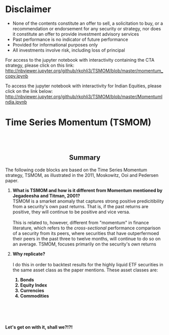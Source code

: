 # Disclaimer

- None of the contents constitute an offer to sell, a solicitation to buy, or a recommendation or endorsement for any security or strategy, nor does it constitute an offer to provide investment advisory services
- Past performance is no indicator of future performance
- Provided for informational purposes only
- All investments involve risk, including loss of principal

For access to the jupyter notebook with interactivity containing the CTA strategy, please click on this link: http://nbviewer.jupyter.org/github/rkohli3/TSMOM/blob/master/momentum_copy.ipynb

To access the jupyter notebook with interactivity for Indian Equities, please click on the link below:
http://nbviewer.jupyter.org/github/rkohli3/TSMOM/blob/master/MomentumIndia.ipynb

# Time Series Momentum (TSMOM)
<br>
<br>

## <center> Summary </center>

The following code blocks are based on the Time Series Momentum strategy, TSMOM, as illustrated in the 2011, Moskowitz, Ooi and Pedersen paper.

1. **What is TSMOM and how is it different from Momentum mentioned by Jegadeesha and Titman, 2001?**<br>
TSMOM is a smarket anomaly that captures strong positive predicitibility from a security's own past returns. That is, if the past returns are positive, they will continue to be positive and vice versa. <br> <br>
This is related to, however, different from "momentum" in finance literature, which refers to the *cross-sectional* performance comparison of a security from its peers, where securities that have outperfermoed their peers in the past three to twelve months, will continue to do so on an average. TSMOM, focuses primarily on the security's *own* returns

2. **Why replicate?**<br><br>
I do this in order to backtest results for the highly liquid ETF securities in the same asset class as the paper mentions. These asset classes are:<b>
    1. Bonds
    2. Equity Index
    3. Currencies
    4. Commodities


<br>
<br><br><br>
Let's get on with it, shall we?!?!
